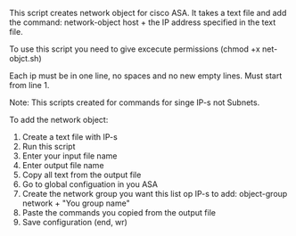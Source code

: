 This script creates network object for cisco ASA. It takes a text file and add the command: network-object host + the IP address specified in the text file.

To use this script you need to give excecute permissions (chmod +x net-objct.sh)

Each ip must be in one line, no spaces and no new empty lines. Must start from line 1.

Note: This scripts created for commands for singe IP-s not Subnets.

To add the network object:
1. Create a text file with IP-s
2. Run this script
3. Enter your input  file name
4. Enter output file name
5. Copy all text from the output file
6. Go to global configuation in you ASA
7. Create the network group you want this list op IP-s to add: object-group network + "You group name"
8. Paste the commands you copied from the output file
9. Save configuration (end, wr)

